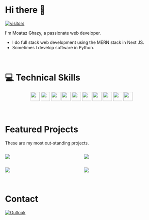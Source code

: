 # Hi there 👋

[![visitors](https://visitor-badge.laobi.icu/badge?page_id=moataz84.moataz84)](https://github.com/Moataz84/Moataz84)

I'm Moataz Ghazy, a passionate web developer.

- I do full stack web development using the MERN stack in Next JS.
- Sometimes I develop software in Python.

<br>

# 💻 Technical Skills
<div align="center">
  <img src="https://cdn.jsdelivr.net/gh/devicons/devicon/icons/html5/html5-original.svg" width="30px"/>
  <img src="https://cdn.jsdelivr.net/gh/devicons/devicon/icons/css3/css3-original.svg" width="30px"/>
  <img src="https://cdn.jsdelivr.net/gh/devicons/devicon/icons/javascript/javascript-original.svg" width="30px"/>
  <img src="https://cdn.jsdelivr.net/gh/devicons/devicon/icons/nodejs/nodejs-original.svg" width="30px"/>
  <img src="https://cdn.jsdelivr.net/gh/devicons/devicon/icons/react/react-original.svg" width="30px"/>
  <img src="https://cdn.jsdelivr.net/gh/devicons/devicon/icons/nextjs/nextjs-original.svg" width="30px"/>
  <img src="https://cdn.jsdelivr.net/gh/devicons/devicon/icons/mongodb/mongodb-plain-wordmark.svg" width="30px"/>     
  <img src="https://cdn.jsdelivr.net/gh/devicons/devicon/icons/ubuntu/ubuntu-plain-wordmark.svg" width="30px"/>  
  <img src="https://cdn.jsdelivr.net/gh/devicons/devicon/icons/nginx/nginx-original.svg" width="30px"/>
  <img src="https://cdn.jsdelivr.net/gh/devicons/devicon/icons/python/python-original.svg" width="30px"/>                   
</div>

<br>
<br>

# Featured Projects

These are my most out-standing projects. 

<div style="display: grid; grid-template-columns: 1fr 1fr; column-gap: 15px;">
  <p>
    <a href="https://github.com/Moataz84/forum">
      <img src="https://github-readme-stats.vercel.app/api/pin/?username=Moataz84&repo=forum" />
    </a>
  </p>
  <p>
    <a href="https://github.com/Moataz84/chat">
      <img src="https://github-readme-stats.vercel.app/api/pin/?username=Moataz84&repo=chat" />
    </a>
  </p>
  <p>
    <a href="https://github.com/Moataz84/free-sitemaps.com">
      <img src="https://github-readme-stats.vercel.app/api/pin/?username=Moataz84&repo=free-sitemaps.com" />
    </a>
  </p>
  <p>
    <a href="https://github.com/Moataz84/huskytv">
      <img src="https://github-readme-stats.vercel.app/api/pin/?username=Moataz84&repo=huskytv" />
    </a>
  </p>
</div>

<br>

# Contact

[![Outlook](https://img.shields.io/badge/Microsoft_Outlook-0078D4?style=for-the-badge&logo=microsoft-outlook&logoColor=white)](mailto:m.ghazy44@hotmail.com)